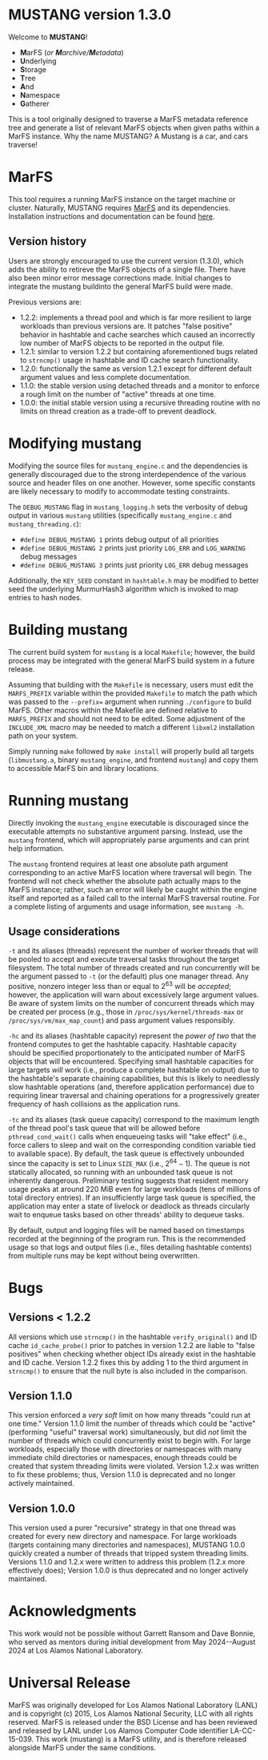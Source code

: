# MUSTANG version 1.3.0

Welcome to **MUSTANG**!
* **M**arFS (_or **M**archive/**M**etadata_)
* **U**nderlying
* **S**torage
* **T**ree
* **A**nd
* **N**amespace
* **G**atherer

This is a tool originally designed to traverse a MarFS metadata reference tree
and generate a list of relevant MarFS objects when given paths within a MarFS
instance. Why the name MUSTANG? A Mustang is a car, and cars traverse!

# MarFS

This tool requires a running MarFS instance on the target machine or cluster.
Naturally, MUSTANG requires [MarFS](https://github.com/mar-file-system) and its
dependencies. Installation instructions and documentation can be found
[here](http://mar-file-system.github.io/marfs/new_install.html).

## Version history

Users are strongly encouraged to use the current version (1.3.0), which 
adds the ability to retireve the MarFS objects of a single file. There
have also been minor error message corrections made. Initial changes
to integrate the mustang buildinto the general MarFS build were made.

Previous versions are:
* 1.2.2: implements a thread pool and which is far more resilient to large
  workloads than previous versions are. It patches "false positive" behavior 
  in hashtable and cache searches which caused an incorrectly low number of 
  MarFS objects to be reported in the output file.
* 1.2.1: similar to version 1.2.2 but containing aforementioned bugs related to
  `strncmp()` usage in hashtable and ID cache search functionality.
* 1.2.0: functionally the same as version 1.2.1 except for different default
  argument values and less complete documentation.
* 1.1.0: the stable version using detached threads and a monitor to enforce a
  rough limit on the number of "active" threads at one time.
* 1.0.0: the initial stable version using a recursive threading routine with no
  limits on thread creation as a trade-off to prevent deadlock.

# Modifying mustang

Modifying the source files for `mustang_engine.c` and the dependencies is
generally discouraged due to the strong interdependence of the various source
and header files on one another. However, some specific constants are likely
necessary to modify to accommodate testing constraints.

The `DEBUG_MUSTANG` flag in `mustang_logging.h` sets the verbosity of debug
output in various `mustang` utilities (specifically `mustang_engine.c` and
`mustang_threading.c`):
* `#define DEBUG_MUSTANG 1` prints debug output of all priorities
* `#define DEBUG_MUSTANG 2` prints just priority `LOG_ERR` and `LOG_WARNING`
  debug messages
* `#define DEBUG_MUSTANG 3` prints just priority `LOG_ERR` debug messages

Additionally, the `KEY_SEED` constant in `hashtable.h` may be modified to
better seed the underlying MurmurHash3 algorithm which is invoked to map
entries to hash nodes.

# Building mustang

The current build system for `mustang` is a local `Makefile`; however, the
build process may be integrated with the general MarFS build system in a future
release.

Assuming that building with the `Makefile` is necessary, users must edit the
`MARFS_PREFIX` variable within the provided `Makefile` to match the path which
was passed to the `--prefix=` argument when running `./configure` to build
MarFS. Other macros within the Makefile are defined relative to `MARFS_PREFIX`
and should not need to be edited. Some adjustment of the `INCLUDE_XML` macro
may be needed to match a different `libxml2` installation path on your system.

Simply running `make` followed by `make install` will properly build all
targets (`libmustang.a`, binary `mustang_engine`, and frontend `mustang`) and
copy them to accessible MarFS bin and library locations.

# Running mustang

Directly invoking the `mustang_engine` executable is discouraged since the
executable attempts no substantive argument parsing. Instead, use the `mustang`
frontend, which will appropriately parse arguments and can print help
information.

The `mustang` frontend requires at least one absolute path argument
corresponding to an active MarFS location where traversal will begin. The
frontend will not check whether the absolute path actually maps to the MarFS
instance; rather, such an error will likely be caught within the engine itself
and reported as a failed call to the internal MarFS traversal routine. For a
complete listing of arguments and usage information, see `mustang -h`.

## Usage considerations

`-t` and its aliases (threads) represent the number of worker threads that will
be pooled to accept and execute traversal tasks throughout the target
filesystem. The total number of threads created and run concurrently will be
the argument passed to `-t` (or the default) plus one manager thread. Any
positive, nonzero integer less than or equal to $2^{63}$ will be _accepted_;
however, the application will warn about excessively large argument values. Be
aware of system limits on the number of concurrent threads which may be created
per process (e.g., those in `/proc/sys/kernel/threads-max` or
`/proc/sys/vm/max_map_count`) and pass argument values responsibly.

`-hc` and its aliases (hashtable capacity) represent the _power of two_ that
the frontend computes to get the hashtable capacity. Hashtable capacity should
be specified proportionately to the anticipated number of MarFS objects that
will be encountered. Specifying small hashtable capacities for large targets
_will_ work (i.e., produce a complete hashtable on output) due to the
hashtable's separate chaining capabilities, but this is likely to needlessly
slow hashtable operations (and, therefore application performance) due to
requiring linear traversal and chaining operations for a progressively greater
frequency of hash collisions as the application runs.

`-tc` and its aliases (task queue capacity) correspond to the maximum length of
the thread pool's task queue that will be allowed before `pthread_cond_wait()`
calls when enqueueing tasks will "take effect" (i.e., force callers to sleep
and wait on the corresponding condition variable tied to available space). By
default, the task queue is effectively unbounded since the capacity is set to
Linux `SIZE_MAX` (i.e., $2^{64} - 1$). The queue is not statically allocated,
so running with an unbounded task queue is not inherently dangerous.
Preliminary testing suggests that resident memory usage peaks at around 220 MiB
even for large workloads (tens of millions of total directory entries). If an
insufficiently large task queue is specified, the application may enter a state
of livelock or deadlock as threads circularly wait to enqueue tasks based on
other threads' ability to dequeue tasks. 

By default, output and logging files will be named based on timestamps recorded
at the beginning of the program run. This is the recommended usage so that logs
and output files (i.e., files detailing hashtable contents) from multiple runs
may be kept without being overwritten.

# Bugs

## Versions < 1.2.2

All versions which use `strncmp()` in the hashtable `verify_original()` and ID
cache `id_cache_probe()` prior to patches in version 1.2.2 are liable to "false
positives" when checking whether object IDs already exist in the hashtable and
ID cache. Version 1.2.2 fixes this by adding 1 to the third argument in
`strncmp()` to ensure that the null byte is also included in the comparison.

## Version 1.1.0

This version enforced a _very soft_ limit on how many threads "could run at one
time." Version 1.1.0 limit the number of threads which could be "active"
(performing "useful" traversal work) simultaneously, but did _not_ limit the
number of threads which could concurrently exist to begin with. For large
workloads, especially those with directories or namespaces with many immediate
child directories or namespaces, enough threads could be created that system
threading limits were violated. Version 1.2.x was written to fix these
problems; thus, Version 1.1.0 is deprecated and no longer actively maintained.

## Version 1.0.0

This version used a purer "recursive" strategy in that one thread was created
for every new directory and namespace. For large workloads (targets containing
many directories and namespaces), MUSTANG 1.0.0 quickly created a number of
threads that tripped system threading limits. Versions 1.1.0 and 1.2.x were
written to address this problem (1.2.x more effectively does); Version 1.0.0 is
thus deprecated and no longer actively maintained.

# Acknowledgments

This work would not be possible without Garrett Ransom and Dave Bonnie, who
served as mentors during initial development from May 2024--August 2024 at Los
Alamos National Laboratory.

# Universal Release

MarFS was originally developed for Los Alamos National Laboratory (LANL) and is
copyright (c) 2015, Los Alamos National Security, LLC with all rights reserved.
MarFS is released under the BSD License and has been reviewed and released by
LANL under Los Alamos Computer Code identifier LA-CC-15-039. This work
(mustang) is a MarFS utility, and is therefore released alongside MarFS under
the same conditions.
